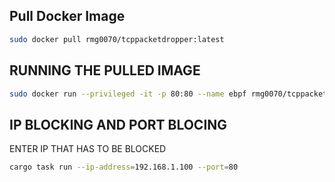 ## Pull Docker Image
```bash 
sudo docker pull rmg0070/tcppacketdropper:latest
```
## RUNNING THE PULLED IMAGE
``` bash
sudo docker run --privileged -it -p 80:80 --name ebpf rmg0070/tcppacketdropper:latest /bin/bash
```

## IP BLOCKING AND PORT BLOCING 
ENTER IP THAT HAS TO BE BLOCKED 
```BASH
cargo task run --ip-address=192.168.1.100 --port=80
```


